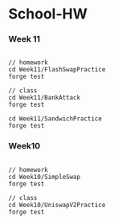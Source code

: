 # School-HW

### Week 11

```

// homework
cd Week11/FlashSwapPractice
forge test

// class
cd Week11/BankAttack
forge test

cd Week11/SandwichPractice
forge test
```

### Week10

```

// homework
cd Week10/SimpleSwap
forge test

// class
cd Week10/UniswapV2Practice
forge test
```
